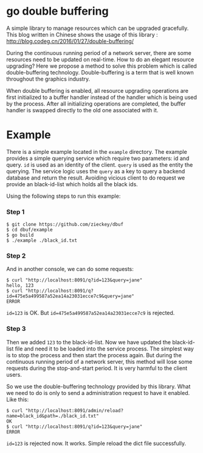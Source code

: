 # go double buffering

A simple library to manage resources which can be upgraded gracefully.
This blog written in Chinese shows the usage of this library : http://blog.codeg.cn/2016/01/27/double-buffering/


During the continuous running period of a network server, there are some resources need to be updated on real-time.
How to do an elegant resource upgrading? Here we propose a method to solve this problem which is called double-buffering technology.
Double-buffering is a term that is well known throughout the graphics industry.

When double buffering is enabled, all resource upgrading operations are first initialized to a buffer handler instead of the handler
which is being used by the process. After all initializing operations are completed, the buffer handler is swapped directly to the old one associated with it.

# Example

There is a simple example located in the `example` directory.
The example provides a simple querying service which require two parameters: id and query.
`id` is used as an identity of the client. `query` is used as the entity the querying. 
The service logic uses the `query` as a key to query a backend database and return the result.
Avoiding vicious client to do request we provide an black-id-list which holds all the black ids.

Using the following steps to run this example:

### Step 1

```shell
$ git clone https://github.com/zieckey/dbuf
$ cd dbuf/example
$ go build
$ ./example ./black_id.txt
```

### Step 2

And in another console, we can do some requests:

```shell
$ curl "http://localhost:8091/q?id=123&query=jane"
hello, 123
$ curl "http://localhost:8091/q?id=475e5a499587a52ea14a23031ecce7c9&query=jane"
ERROR
```

`id=123` is OK. But `id=475e5a499587a52ea14a23031ecce7c9` is rejected.

### Step 3

Then we added `123` to the black-id-list.
Now we have updated the black-id-list file and need it to be loaded into the service process.
The simplest way is to stop the process and then start the process again.
But during the continuous running period of a network server, this method will lose some requests during the stop-and-start period. 
It is very harmful to the client users.

So we use the double-buffering technology provided by this library.
What we need to do is only to send a administration request to have it enabled. Like this:

```shell
$ curl "http://localhost:8091/admin/reload?name=black_id&path=./black_id.txt"
OK
$ curl "http://localhost:8091/q?id=123&query=jane"
ERROR
```

`id=123` is rejected now. It works. Simple reload the dict file successfully.